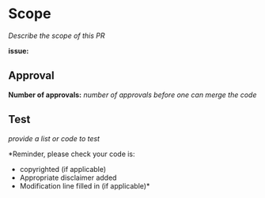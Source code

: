 # Scope 

*Describe the scope of this PR*

**issue:**

## Approval

**Number of approvals:** *number of approvals before one can merge the code*

## Test

*provide a list or code to test*

*Reminder, please check your code is:
  - copyrighted (if applicable)
  - Appropriate disclaimer added
  - Modification line filled in (if applicable)*

